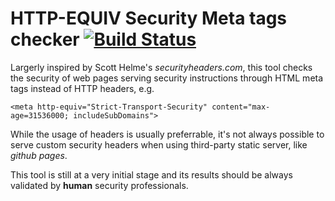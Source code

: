 # HTTP-EQUIV  Security Meta tags checker [![Build Status](https://travis-ci.com/dave-89/meta-security-checker.svg?branch=master)](https://travis-ci.com/dave-89/meta-security-checker)

Largerly inspired by Scott Helme's *securityheaders.com*, this tool checks the security of web pages serving security instructions through HTML meta tags instead of HTTP headers, e.g.

```
<meta http-equiv="Strict-Transport-Security" content="max-age=31536000; includeSubDomains">
```

While the usage of headers is usually preferrable, it's not always possible to serve custom security headers when using third-party static server, like *github pages*.

This tool is still at a very initial stage and its results should be always validated by **human** security professionals.